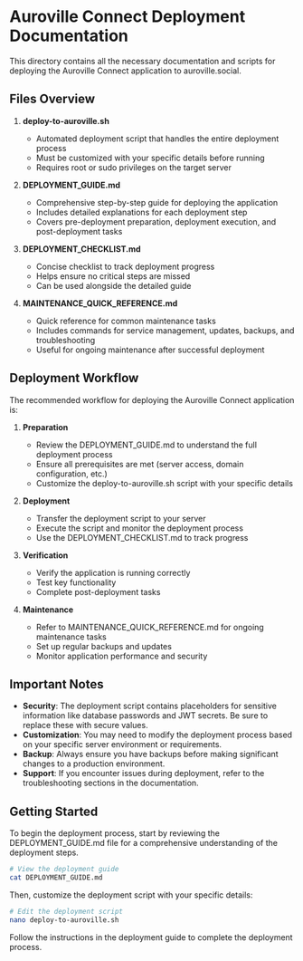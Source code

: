 # Auroville Connect Deployment Documentation

This directory contains all the necessary documentation and scripts for deploying the Auroville Connect application to auroville.social.

## Files Overview

1. **deploy-to-auroville.sh**
   - Automated deployment script that handles the entire deployment process
   - Must be customized with your specific details before running
   - Requires root or sudo privileges on the target server

2. **DEPLOYMENT_GUIDE.md**
   - Comprehensive step-by-step guide for deploying the application
   - Includes detailed explanations for each deployment step
   - Covers pre-deployment preparation, deployment execution, and post-deployment tasks

3. **DEPLOYMENT_CHECKLIST.md**
   - Concise checklist to track deployment progress
   - Helps ensure no critical steps are missed
   - Can be used alongside the detailed guide

4. **MAINTENANCE_QUICK_REFERENCE.md**
   - Quick reference for common maintenance tasks
   - Includes commands for service management, updates, backups, and troubleshooting
   - Useful for ongoing maintenance after successful deployment

## Deployment Workflow

The recommended workflow for deploying the Auroville Connect application is:

1. **Preparation**
   - Review the DEPLOYMENT_GUIDE.md to understand the full deployment process
   - Ensure all prerequisites are met (server access, domain configuration, etc.)
   - Customize the deploy-to-auroville.sh script with your specific details

2. **Deployment**
   - Transfer the deployment script to your server
   - Execute the script and monitor the deployment process
   - Use the DEPLOYMENT_CHECKLIST.md to track progress

3. **Verification**
   - Verify the application is running correctly
   - Test key functionality
   - Complete post-deployment tasks

4. **Maintenance**
   - Refer to MAINTENANCE_QUICK_REFERENCE.md for ongoing maintenance tasks
   - Set up regular backups and updates
   - Monitor application performance and security

## Important Notes

- **Security**: The deployment script contains placeholders for sensitive information like database passwords and JWT secrets. Be sure to replace these with secure values.
- **Customization**: You may need to modify the deployment process based on your specific server environment or requirements.
- **Backup**: Always ensure you have backups before making significant changes to a production environment.
- **Support**: If you encounter issues during deployment, refer to the troubleshooting sections in the documentation.

## Getting Started

To begin the deployment process, start by reviewing the DEPLOYMENT_GUIDE.md file for a comprehensive understanding of the deployment steps.

```bash
# View the deployment guide
cat DEPLOYMENT_GUIDE.md
```

Then, customize the deployment script with your specific details:

```bash
# Edit the deployment script
nano deploy-to-auroville.sh
```

Follow the instructions in the deployment guide to complete the deployment process.

